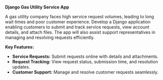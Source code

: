 **Django Gas Utility Service App**

A gas utility company faces high service request volumes, leading to long wait times and poor customer experience. Develop a Django application enabling customers to submit and track service requests, view account details, and attach files. The app will also assist support representatives in managing and resolving requests efficiently.  

**Key Features:**  
- **Service Requests:** Submit requests online with details and attachments.  
- **Request Tracking:** View request status, submission time, and resolution updates.  
- **Customer Support:** Manage and resolve customer requests seamlessly.
